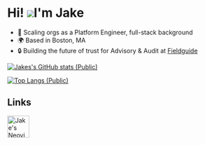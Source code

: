 Hi! ![](https://user-images.githubusercontent.com/18350557/176309783-0785949b-9127-417c-8b55-ab5a4333674e.gif)I'm Jake
====================================================================================================================================

* 💚 Scaling orgs as a Platform Engineer, full-stack background
* 🌍 Based in Boston, MA
* 🔒 Building the future of trust for Advisory & Audit at [Fieldguide](https://www.fieldguide.io/)



[![Jakes's GitHub stats (Public)](https://github-readme-stats.vercel.app/api?username=jakeschurch&show_icons=true&theme=dark&rank_icon=github&card_width=500&custom_title=Jake%27s%20GitHub%20Stats%20%28Public%29
)](https://github.com/anuraghazra/github-readme-stats)

[![Top Langs (Public)](https://github-readme-stats.vercel.app/api/top-langs/?username=jakeschurch&hide=c&theme=dark&card_width=500&langs_count=7&custom_title=Top%20Langs%20%28Public%29
)](https://github.com/anuraghazra/github-readme-stats)

<!--
**jakeschurch/jakeschurch** is a ✨ _special_ ✨ repository because its `README.md` (this file) appears on your GitHub profile.

Here are some ideas to get you started:

- 🔭 I’m currently working on ...
- 🌱 I’m currently learning ...
- 👯 I’m looking to collaborate on ...
- 🤔 I’m looking for help with ...
- 💬 Ask me about ...
- 📫 How to reach me: ...
- 😄 Pronouns: ...
- ⚡ Fun fact: ...
-->

## Links
<p align="left">
  <a href="https://github.com/jakeschurch/dots/tree/main/modules/programs/neovim" target="_blank" rel="noreferrer">
    <img src="https://raw.githubusercontent.com/neovim/neovim.github.io/master/logos/neovim-mark.svg" width="50" height="50" alt="Jake's Neovim dotfiles" />
  </a>
</p>
<p>
